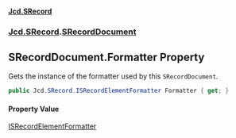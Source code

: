 #### [Jcd.SRecord](index.md 'index')
### [Jcd.SRecord](Jcd.SRecord.md 'Jcd.SRecord').[SRecordDocument](Jcd.SRecord.SRecordDocument.md 'Jcd.SRecord.SRecordDocument')

## SRecordDocument.Formatter Property

Gets the instance of the formatter used by this `SRecordDocument`.

```csharp
public Jcd.SRecord.ISRecordElementFormatter Formatter { get; }
```

#### Property Value
[ISRecordElementFormatter](Jcd.SRecord.ISRecordElementFormatter.md 'Jcd.SRecord.ISRecordElementFormatter')